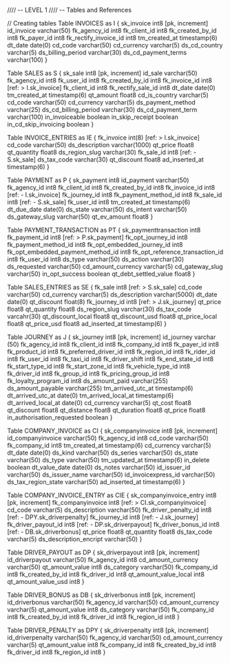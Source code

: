 //// -- LEVEL 1
//// -- Tables and References

// Creating tables
Table INVOICES as I {
	sk_invoice int8 [pk, increment] 
	id_invoice varchar(50)
	fk_agency_id int8
	fk_client_id int8
	fk_created_by_id int8
	fk_payer_id int8
	fk_rectify_invoice_id int8
	tm_created_at timestamp(6)
	dt_date date(0)
	cd_code varchar(50)
	cd_currency varchar(5)
	ds_cd_country varchar(5)
	ds_billing_period varchar(30)
	ds_cd_payment_terms varchar(100)
}

Table SALES as S {
	sk_sale int8 [pk, increment]
	id_sale varchar(50)
	fk_agency_id int8
	fk_user_id int8
	fk_created_by_id int8
	fk_invoice_id int8 [ref: > I.sk_invoice]
	fk_client_id int8
	fk_rectify_sale_id int8
	dt_date date(0)
	tm_created_at timestamp(6)
	qt_amount float8
	cd_is_country varchar(5)
	cd_code varchar(50)
	cd_currency varchar(5)
	ds_payment_method varchar(25)
	ds_cd_billing_period varchar(30)
	ds_cd_payment_term varchar(100)
	in_invoiceable boolean
	in_skip_receipt boolean
	in_cd_skip_invoicing boolean
}

Table INVOICE_ENTRIES as IE {
	fk_invoice int(8)  [ref: > I.sk_invoice]
	cd_code varchar(50)
	ds_description varchar(1000)
	qt_price float8
	qt_quantity float8
	ds_region_slug varchar(30)
	fk_sale_id int8 [ref: - S.sk_sale]
	ds_tax_code varchar(30)
	qt_discount float8
	ad_inserted_at timestamp(6)
}

Table PAYMENT as P {
	sk_payment int8
	id_payment varchar(50)
	fk_agency_id int8
	fk_client_id int8
	fk_created_by_id int8
	fk_invoice_id int8  [ref: - I.sk_invoice]
	fk_journey_id int8
	fk_payment_method_id int8
	fk_sale_id int8 [ref: - S.sk_sale]
	fk_user_id int8
	tm_created_at timestamp(6)
	dt_due_date date(0) 
	ds_state varchar(50)
	ds_intent varchar(50)
	ds_gateway_slug varchar(50)
	qt_ev_amount float8 
}

Table PAYMENT_TRANSACTION as PT {
	sk_paymenttransaction int8
	fk_payment_id int8 [ref: > P.sk_payment]
	fk_opt_journey_id int8
	fk_payment_method_id int8
	fk_opt_embedded_journey_id int8
	fk_opt_embedded_payment_method_id int8
	fk_opt_reference_transaction_id int8
	fk_user_id int8
	ds_type varchar(50)
	ds_action varchar(30)
	ds_requested varchar(50)
	cd_amount_currency varchar(5)
	cd_gateway_slug varchar(50)
	in_opt_success boolean
	qt_debt_settled_value float8
}


Table SALES_ENTRIES as SE {
	fk_sale int8 [ref: > S.sk_sale]
	cd_code varchar(50)
	cd_currency varchar(5)
	ds_description varchar(5000)
	dt_date date(0)
	qt_discount float(8)
	fk_journey_id int8 [ref: > J.sk_journey]
	qt_price float8
	qt_quantity float8
	ds_region_slug varchar(30)
	ds_tax_code varcahr(30)
	qt_discount_local float8
	qt_discount_usd float8
	qt_price_local float8
	qt_price_usd float8
	ad_inserted_at timestamp(6)
}

Table JOURNEY as J {
  sk_journey int8 [pk, increment]
  id_journey varchar (50)
  fk_agency_id int8
  fk_client_id int8
  fk_company_id int8
  fk_payer_id int8
  fk_product_id int8
  fk_preferred_driver_id int8
  fk_region_id int8
  fk_rider_id int8
  fk_user_id int8
  fk_taxi_id int8
  fk_driver_shift int8
  fk_end_state_id int8
  fk_start_type_id int8
  fk_start_zone_id int8
  fk_vehicle_type_id int8
  fk_driver_id int8
  fk_group_id int8
  fk_pricing_group_id int8
  fk_loyalty_program_id int8
  ds_amount_paid varchar(255)
  ds_amount_payable varchar(255)
  tm_arrived_utc_at timestamp(6)
  dt_arrived_utc_at date(0)
  tm_arrived_local_at timestamp(6)
  dt_arrived_local_at date(0)
  cd_currency varchar(5)
  qt_cost float8
  qt_discount float8
  qt_distance float8
  qt_duration float8
  qt_price float8
  in_authorisation_requested boolean
}

Table COMPANY_INVOICE as CI {
 sk_companyinvoice int8 [pk, increment]
 id_companyinvoice varchar(50)
 fk_agency_id int8
 cd_code varchar(50)
 fk_company_id int8
 tm_created_at timestamp(6)
 cd_currency varchar(5)
 dt_date date(0)
 ds_kind varchar(50)
 ds_series varchar(50)
 ds_state varchar(50)
 ds_type varchar(50)
 tm_updated_at timestamp(6)
 in_delete boolean
 dt_value_date date(0)
 ds_notes varchar(50)
 id_issuer_id varchar(50)
 ds_issuer_name varchar(50)
 id_invoicexpress_id varchar(50)
 ds_tax_region_state varchar(50)
 ad_inserted_at timestamp(6)
}

Table COMPANY_INVOICE_ENTRY as CIE {
 sk_companyinvoice_entry int8 [pk, increment]
 fk_companyinvoice int8 [ref: > CI.sk_companyinvoice]
 cd_code varchar(5)
 ds_description varchar(50)
 fk_driver_penalty_id int8 [ref: - DPY.sk_driverpenalty]
 fk_journey_id int8 [ref: - J.sk_journey]
 fk_driver_payout_id int8 [ref: - DP.sk_driverpayout]
 fk_driver_bonus_id int8 [ref: - DB.sk_driverbonus]
 qt_price float8
 qt_quantity float8
 ds_tax_code varchar(5)
 ds_description_encript varchar(50)
}

Table DRIVER_PAYOUT as DP {
 sk_driverpayout int8 [pk, increment] 
 id_driverpayout varchar(50)
 fk_agency_id int8
 cd_amount_currency varchar(50)
 qt_amount_value int8
 ds_category varchar(50)
 fk_company_id int8
 fk_created_by_id int8
 fk_driver_id int8
 qt_amount_value_local int8
 qt_amount_value_usd int8
 }
 
Table DRIVER_BONUS as DB {
 sk_driverbonus int8 [pk, increment]
 id_driverbonus varchar(50)
 fk_agency_id varchar(50)
 cd_amount_currency varchar(5)
 qt_amount_value int8
 ds_category varchar(50)
 fk_company_id int8
 fk_created_by_id int8
 fk_driver_id int8
 fk_region_id int8
}

Table DRIVER_PENALTY as DPY {
 sk_driverpenalty int8 [pk, increment]
 id_driverpenalty varchar(50)
 fk_agency_id varchar(50)
 cd_amount_currency varchar(5)
 qt_amount_value int8
 fk_company_id int8
 fk_created_by_id int8
 fk_driver_id int8
 fk_region_id int8
}